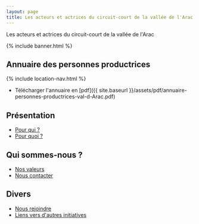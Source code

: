 ```yaml
---
layout: page
title: Les acteurs et actrices du circuit-court de la vallée de l'Arac 
---
```

Les acteurs et actrices du circuit-court de la vallée de l'Arac 

{% include banner.html %}

## Annuaire des personnes productrices

{% include location-nav.html %}

- Télécharger l'annuaire en [pdf]({{ site.baseurl }}/assets/pdf/annuaire-personnes-productrices-val-d-Arac.pdf)

## Présentation

- [Pour qui ?](/pour-qui)
- [Pour quoi ?](/pour-quoi)

## Qui sommes-nous ?

- [Nos valeurs](/nos-valeurs)
- [Nous contacter](/nous-contacter)

## Divers

- [Nous rejoindre](/nous-rejoindre)
- [Liens vers d'autres initiatives](/liens-autres-initiatives)
